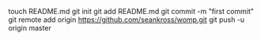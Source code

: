 touch README.md
git init
git add README.md
git commit -m "first commit"
git remote add origin https://github.com/seankross/womp.git
git push -u origin master